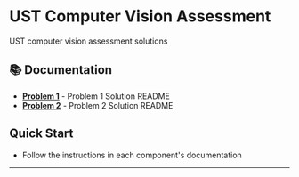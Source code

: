 # UST Computer Vision Assessment

UST computer vision assessment solutions

## 📚 Documentation

- **[Problem 1](problem_v1/README.md)** - Problem 1 Solution README
- **[Problem 2](problem_v2/README.md)** - Problem 2 Solution README

## Quick Start

- Follow the instructions in each component's documentation

---